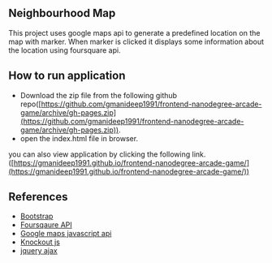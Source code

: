 ## Neighbourhood Map

This project uses google maps api to generate a predefined location on the map with marker. When marker is clicked it displays some information about the location using foursquare api.


How to run application
----------------------
* Download the zip file from the following github repo([https://github.com/gmanideep1991/frontend-nanodegree-arcade-game/archive/gh-pages.zip](https://github.com/gmanideep1991/frontend-nanodegree-arcade-game/archive/gh-pages.zip)).
* open the index.html file in browser.

you can also view application by clicking the following link. ([https://gmanideep1991.github.io/frontend-nanodegree-arcade-game/](https://gmanideep1991.github.io/frontend-nanodegree-arcade-game/))

References
----------
* [Bootstrap](http://getbootstrap.com/)
* [Foursqaure API](https://developer.foursquare.com/)
* [Google maps javascript api](https://developers.google.com/maps/documentation/javascript/tutorial)
* [Knockout js](http://knockoutjs.com/)
* [jquery ajax](http://api.jquery.com/jquery.ajax/)
